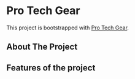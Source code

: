 # Pro Tech Gear

This project is bootstrapped with [Pro Tech Gear](https://github.com/facebook/create-react-app).

## About The Project






## Features of the project




